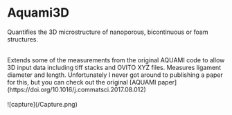 # Aquami3D
Quantifies the 3D microstructure of nanoporous, bicontinuous or foam structures.

<br> 
Extends some of the measurements from the original AQUAMI code to allow 3D input data including tiff stacks and OVITO XYZ files. Measures ligament diameter and length.  Unfortunately I never got around to publishing a paper for this, but you can check out the original [AQUAMI paper](https://doi.org/10.1016/j.commatsci.2017.08.012) <br> <br>
![capture](/Capture.png)
